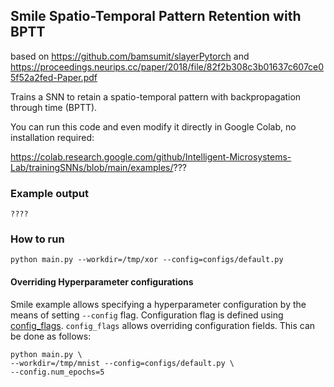 ## Smile Spatio-Temporal Pattern Retention with BPTT

based on https://github.com/bamsumit/slayerPytorch and https://proceedings.neurips.cc/paper/2018/file/82f2b308c3b01637c607ce05f52a2fed-Paper.pdf

Trains a SNN to retain a spatio-temporal pattern with backpropagation through time (BPTT).

You can run this code and even modify it directly in Google Colab, no
installation required:

https://colab.research.google.com/github/Intelligent-Microsystems-Lab/trainingSNNs/blob/main/examples/???

### Example output

```
????
```

### How to run

`python main.py --workdir=/tmp/xor --config=configs/default.py`

#### Overriding Hyperparameter configurations

Smile example allows specifying a hyperparameter configuration by the means of
setting `--config` flag. Configuration flag is defined using
[config_flags](https://github.com/google/ml_collections/tree/master#config-flags).
`config_flags` allows overriding configuration fields. This can be done as
follows:

```shell
python main.py \
--workdir=/tmp/mnist --config=configs/default.py \
--config.num_epochs=5
```
